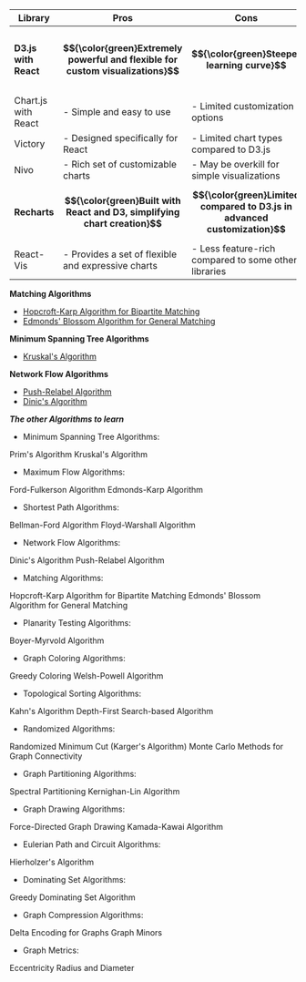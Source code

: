 | Library            | Pros                                                         | Cons                                       | GitHub Repository                                          |
|--------------------|--------------------------------------------------------------|--------------------------------------------|-------------------------------------------------------------|
| **D3.js with React**| **$${\color{green}Extremely powerful and flexible for custom visualizations}$$**| **$${\color{green}Steeper learning curve}$$**                 | [**$${\color{green}D3.js}$$**](https://github.com/d3/d3), [**$${\color{green}React D3 Library}$$**](https://github.com/react-d3-library/react-d3-library)               |
| Chart.js with React | - Simple and easy to use                                     | - Limited customization options            | [Chart.js](https://github.com/chartjs/Chart.js), [React Chartjs 2](https://github.com/jerairrest/react-chartjs-2)         |
| Victory            | - Designed specifically for React                            | - Limited chart types compared to D3.js    | [Victory](https://github.com/FormidableLabs/victory)          |
| Nivo               | - Rich set of customizable charts                             | - May be overkill for simple visualizations | [Nivo](https://github.com/plouc/nivo)                       |
| **Recharts**       | **$${\color{green}Built with React and D3, simplifying chart creation}$$**     | **$${\color{green}Limited compared to D3.js in advanced customization}$$** | [**$${\color{green}Recharts}$$**](https://github.com/recharts/recharts)           |
| React-Vis          | - Provides a set of flexible and expressive charts           | - Less feature-rich compared to some other libraries | [React-Vis](https://github.com/uber/react-vis)            |





**Matching Algorithms**

- [Hopcroft-Karp Algorithm for Bipartite Matching ](https://colab.research.google.com/drive/1bK3I75LaKmyRn1FKEmtjQVDA4Olm3nE_)
- [Edmonds' Blossom Algorithm for General Matching](https://colab.research.google.com/drive/1yXOWXW_oVMd__yShO3D2PaZHfeFPjAyG)

**Minimum Spanning Tree Algorithms**
- [Kruskal's Algorithm](https://colab.research.google.com/drive/1QDvJ1n1rTbQEgVnLm4arhxKnHjJUGsA5)

**Network Flow Algorithms**
- [Push-Relabel Algorithm](https://colab.research.google.com/drive/1aNP5cWGpOG-UdWxSfeZ6KFpuJvon2GaY)
- [Dinic's Algorithm](https://colab.research.google.com/drive/11bYOICJEBkalvv-FxF2ENFjb1KRnUIz6)



***The other Algorithms to learn***


- Minimum Spanning Tree Algorithms:

Prim's Algorithm
Kruskal's Algorithm

- Maximum Flow Algorithms:

Ford-Fulkerson Algorithm
Edmonds-Karp Algorithm

- Shortest Path Algorithms:

Bellman-Ford Algorithm
Floyd-Warshall Algorithm

- Network Flow Algorithms:

Dinic's Algorithm
Push-Relabel Algorithm

- Matching Algorithms:

Hopcroft-Karp Algorithm for Bipartite Matching
Edmonds' Blossom Algorithm for General Matching

- Planarity Testing Algorithms:

Boyer-Myrvold Algorithm

- Graph Coloring Algorithms:

Greedy Coloring
Welsh-Powell Algorithm

- Topological Sorting Algorithms:

Kahn's Algorithm
Depth-First Search-based Algorithm

- Randomized Algorithms:

Randomized Minimum Cut (Karger's Algorithm)
Monte Carlo Methods for Graph Connectivity

- Graph Partitioning Algorithms:

Spectral Partitioning
Kernighan-Lin Algorithm

- Graph Drawing Algorithms:

Force-Directed Graph Drawing
Kamada-Kawai Algorithm

- Eulerian Path and Circuit Algorithms:

Hierholzer's Algorithm

- Dominating Set Algorithms:

Greedy Dominating Set Algorithm

- Graph Compression Algorithms:

Delta Encoding for Graphs
Graph Minors

- Graph Metrics:

Eccentricity
Radius and Diameter
